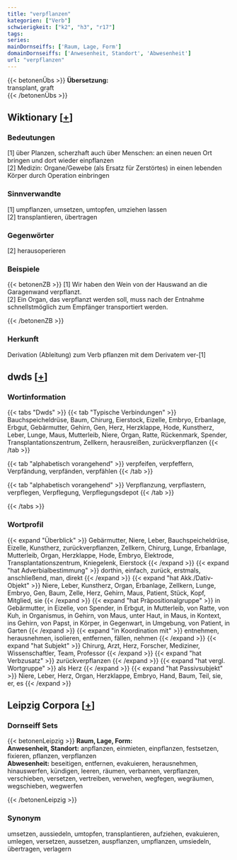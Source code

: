 ```yaml
---
title: "verpflanzen"
kategorien: ["Verb"]
schwierigkeit: ["k2", "h3", "r17"]
tags:
series:
mainDornseiffs: ['Raum, Lage, Form']
domainDornseiffs: ['Anwesenheit, Standort', 'Abwesenheit']
url: "verpflanzen"
---
```


{{< betonenÜbs >}}
**Übersetzung:**  
transplant, graft  
{{< /betonenÜbs >}}

## Wiktionary [[+](https://de.wiktionary.org/wiki/verpflanzen)]

### Bedeutungen
[1] über Planzen, scherzhaft auch über Menschen: an einen neuen Ort bringen und dort wieder einpflanzen  
[2] Medizin: Organe/Gewebe (als Ersatz für Zerstörtes) in einen lebenden Körper durch Operation einbringen  

### Sinnverwandte
[1] umpflanzen, umsetzen, umtopfen, umziehen lassen  
[2] transplantieren, übertragen  

### Gegenwörter
[2] herausoperieren  

### Beispiele
{{< betonenZB >}}
[1] Wir haben den Wein von der Hauswand an die Garagenwand verpflanzt.  
[2] Ein Organ, das verpflanzt werden soll, muss nach der Entnahme schnellstmöglich zum Empfänger transportiert werden.  

{{< /betonenZB >}}
### Herkunft
Derivation (Ableitung) zum Verb pflanzen mit dem Derivatem ver-[1]  



## dwds [[+](https://www.dwds.de/wb/verpflanzen)]

### Wortinformation
{{< tabs "Dwds" >}}
{{< tab "Typische Verbindungen" >}}
Bauchspeicheldrüse, Baum, Chirurg, Eierstock, Eizelle, Embryo, Erbanlage, Erbgut, Gebärmutter, Gehirn, Gen, Herz, Herzklappe, Hode, Kunstherz, Leber, Lunge, Maus, Mutterleib, Niere, Organ, Ratte, Rückenmark, Spender, Transplantationszentrum, Zellkern, herausreißen, zurückverpflanzen
{{< /tab >}}

{{< tab "alphabetisch vorangehend" >}}
verpfeifen, verpfeffern, Verpfändung, verpfänden, verpfählen
{{< /tab >}}

{{< tab "alphabetisch vorangehend" >}}
Verpflanzung, verpflastern, verpflegen, Verpflegung, Verpflegungsdepot
{{< /tab >}}

{{< /tabs >}}

### Wortprofil
{{< expand "Überblick" >}} Gebärmutter, Niere, Leber, Bauchspeicheldrüse, Eizelle, Kunstherz, zurückverpflanzen, Zellkern, Chirurg, Lunge, Erbanlage, Mutterleib, Organ, Herzklappe, Hode, Embryo, Elektrode, Transplantationszentrum, Kniegelenk, Eierstock {{< /expand >}}
{{< expand "hat Adverbialbestimmung" >}} dorthin, einfach, zurück, erstmals, anschließend, man, direkt {{< /expand >}}
{{< expand "hat Akk./Dativ-Objekt" >}} Niere, Leber, Kunstherz, Organ, Erbanlage, Zellkern, Lunge, Embryo, Gen, Baum, Zelle, Herz, Gehirn, Maus, Patient, Stück, Kopf, Mitglied, sie {{< /expand >}}
{{< expand "hat Präpositionalgruppe" >}} in Gebärmutter, in Eizelle, von Spender, in Erbgut, in Mutterleib, von Ratte, von Kuh, in Organismus, in Gehirn, von Maus, unter Haut, in Maus, in Kontext, ins Gehirn, von Papst, in Körper, in Gegenwart, in Umgebung, von Patient, in Garten {{< /expand >}}
{{< expand "in Koordination mit" >}} entnehmen, herausnehmen, isolieren, entfernen, fällen, nehmen {{< /expand >}}
{{< expand "hat Subjekt" >}} Chirurg, Arzt, Herz, Forscher, Mediziner, Wissenschaftler, Team, Professor {{< /expand >}}
{{< expand "hat Verbzusatz" >}} zurückverpflanzen {{< /expand >}}
{{< expand "hat vergl. Wortgruppe" >}} als Herz {{< /expand >}}
{{< expand "hat Passivsubjekt" >}} Niere, Leber, Herz, Organ, Herzklappe, Embryo, Hand, Baum, Teil, sie, er, es {{< /expand >}}

## Leipzig Corpora [[+](https://corpora.uni-leipzig.de/en/res?word=verpflanzen&corpusId=deu_newscrawl-public_2018)]

### Dornseiff Sets
{{< betonenLeipzig >}}
**Raum, Lage, Form:**  
**Anwesenheit, Standort:** anpflanzen, einmieten, einpflanzen, festsetzen, fixieren, pflanzen, verpflanzen  
**Abwesenheit:** beseitigen, entfernen, evakuieren, herausnehmen, hinauswerfen, kündigen, leeren, räumen, verbannen, verpflanzen, verschieben, versetzen, vertreiben, verwehen, wegfegen, wegräumen, wegschieben, wegwerfen  

{{< /betonenLeipzig >}}

### Synonym
umsetzen, aussiedeln, umtopfen, transplantieren, aufziehen, evakuieren, umlegen, versetzen, aussetzen, auspflanzen, umpflanzen, umsiedeln, übertragen, verlagern

